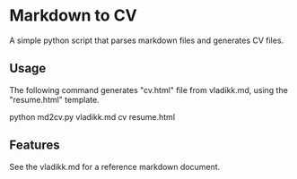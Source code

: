 # Markdown to CV

A simple python script that parses markdown files and generates CV files.

## Usage

The following command generates "cv.html" file from vladikk.md, using the "resume.html" template.

python md2cv.py vladikk.md cv resume.html

## Features

See the vladikk.md for a reference markdown document.
